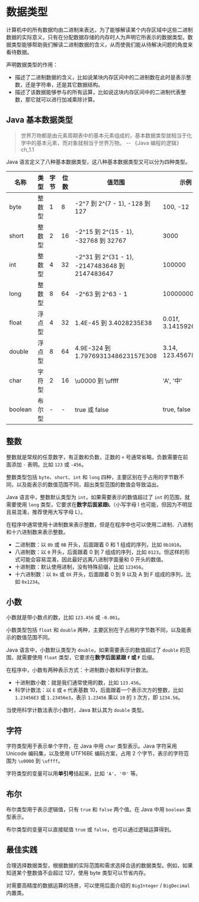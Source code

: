 # 数据类型

计算机中的所有数据均由二进制来表达，为了能够解读某个内存区域中这些二进制数据的实际意义，只有在分配数据存储的内存时人为声明它所表示的数据类型。数据类型能够帮助我们解读二进制数据的含义，从而使我们能从待解决问题的角度来看待数据。

声明数据类型的作用：

- 描述了二进制数据的含义，比如说某块内存区间中的二进制数在此时是表示整数，还是字符串，还是其它数据结构。
- 描述了该数据能够参与的所有运算，比如说这块内存区间中的二进制代表整数，那它就可以进行加减乘除计算。

## Java 基本数据类型

> 世界万物都是由元素周期表中的基本元素组成的，基本数据类型就相当于化学中的基本元素，而对象就相当于世界万物。 -- 《Java 编程的逻辑》ch_1.1

Java 语言定义了八种基本数据类型，这八种基本数据类型又可以分为四种类型。

| 名称    | 类型   | 字节 | 位数 | 值范围                                         | 示例              |
| ------- | ------ | ---- | ---- | ---------------------------------------------- | ----------------- |
| byte    | 整数型 | 1    | 8    | -2^7 到 2^(7 - 1), -128 到 127                 | 100, -12          |
| short   | 整数型 | 2    | 16   | -2^15 到 2^(15 - 1), -32768 到 32767           | 3000              |
| int     | 整数型 | 4    | 32   | -2^31 到 2^(31 - 1), -2147483648 到 2147483647 | 100000            |
| long    | 整数型 | 8    | 64   | -2^63 到 2^63 - 1                              | 10000000000L      |
| float   | 浮点型 | 4    | 32   | 1.4E-45 到 3.4028235E38                        | 0.01f, 3.1415926f |
| double  | 浮点型 | 8    | 64   | 4.9E-324 到 1.7976931348623157E308             | 3.14, 123.456789  |
| char    | 字符型 | 2    | 16   | \u0000 到 \uffff                               | 'A', '中'         |
| boolean | 布尔型 | -    | -    | true 或 false                                  | true, false       |

## 整数

整数就是常规的任意数字，有正数和负数，正数的 `+` 号通常省略，负数需要在前面添加 `-` 表明。比如 `123` 或 `-456`。

整数类型包括 `byte`、`short`、`int` 和 `long` 四种，主要区别在于占用的字节数不同，以及能表示的数值范围不同，超出类型范围的数值会导致溢出。

Java 语言中，整数默认类型为 `int`，如果需要表示的数值超过了 `int` 的范围，就需要使用 `long` 类型，它要求在**数字后面紧跟`L`**（小写字母 l 也可能，但因为不明显且易混淆，推荐使用大写字母 L）。

在程序中通常使用十进制数来表示整数，但是在程序中也可以使用二进制、八进制和十六进制数来表示整数。

- 二进制数：以 `0b` 或 `0B` 开头，后面跟着 0 和 1 组成的序列，比如 `0b1010`。
- 八进制数：以 `0` 开头，后面跟着 0 到 7 组成的序列，比如 `0123`。但这样的形式可能会容易混淆，因此最好远离八进制字面量和 0 开头的数值。
- 十进制数：默认使用进制，没有特殊前缀，比如 `123456`。
- 十六进制数：以 `0x` 或 `0X` 开头，后面跟着 0 到 9 以及 A 到 F 组成的序列，比如 `0x1234`。

## 小数

小数就是带小数点的数，比如 `123.456` 或 `-0.001`。

小数类型包括 `float` 和 `double` 两种，主要区别在于占用的字节数不同，以及能表示的数值范围不同。

Java 语言中，小数默认类型为 `double`，如果需要表示的数值超过了 `double` 的范围，就需要使用 `float` 类型，它要求在**数字后面紧跟 `f` 或 `F`** 后缀。

在程序中，小数有两种表示方式：十进制数小数和科学计数法。

- 十进制数小数：就是我们通常使用的数，比如 `123.456`。
- 科学计数法：以 `E` 或 `e` 代表基数 10，后面跟着一个表示次方的整数，比如 `1.23456E3` 或 `1.23456e3`，表示 `1.23456` 乘以 `10` 的 `3` 次方，即 `1234.56`。

当使用科学计数法表示小数时，Java 默认其为 `double` 类型。

## 字符

字符类型用于表示单个字符，在 Java 中用 `char` 类型表示。Java 字符采用 Unicode 编码集，以及使用 UTF16BE 编码方案，占用 2 个字节，表示的字符范围为 `\u0000` 到 `\uffff`。

字符类型的变量可以用**单引号**括起来，比如 `'A'`、`'中'` 等。

## 布尔

布尔类型用于表示逻辑值，只有 `true` 和 `false` 两个值。在 Java 中用 `boolean` 类型表示。

布尔类型的变量可以直接赋值 `true` 或 `false`，也可以通过逻辑运算得到。

## 最佳实践

合理选择数据类型，根据数据的实际范围和需求选择合适的数据类型。例如，如果知道某个整数值不会超过 127，使用 byte 类型可以节省内存。

对需要高精度的数据运算的场景，可以使用后面介绍的 `BigInteger` / `BigDecimal` 内置类。
